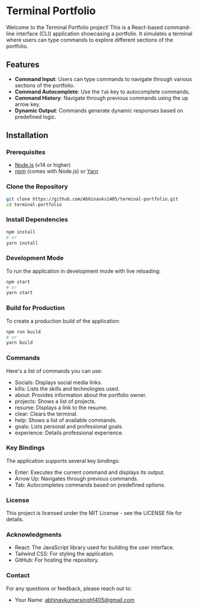 # Terminal Portfolio

Welcome to the Terminal Portfolio project! This is a React-based command-line interface (CLI) application showcasing a portfolio. It simulates a terminal where users can type commands to explore different sections of the portfolio.

## Features

- **Command Input**: Users can type commands to navigate through various sections of the portfolio.
- **Command Autocomplete**: Use the `Tab` key to autocomplete commands.
- **Command History**: Navigate through previous commands using the up arrow key.
- **Dynamic Output**: Commands generate dynamic responses based on predefined logic.

## Installation

### Prerequisites

- [Node.js](https://nodejs.org/) (v14 or higher)
- [npm](https://www.npmjs.com/) (comes with Node.js) or [Yarn](https://yarnpkg.com/)

### Clone the Repository

```bash
git clone https://github.com/Abhinavks1405/terminal-portfolio.git
cd terminal-portfolio
```

### Install Dependencies
```bash
npm install
# or
yarn install
```
### Development Mode
To run the application in development mode with live reloading:
```bash
npm start
# or
yarn start
```

### Build for Production
To create a production build of the application:
```bash
npm run build
# or
yarn build
```

### Commands
Here's a list of commands you can use:

- Socials: Displays social media links.
- kills: Lists the skills and technologies used.
- about: Provides information about the portfolio owner.
- projects: Shows a list of projects.
- resume: Displays a link to the resume.
- clear: Clears the terminal.
- help: Shows a list of available commands.
- goals: Lists personal and professional goals.
- experience: Details professional experience.

### Key Bindings
The application supports several key bindings:

- Enter: Executes the current command and displays its output.
- Arrow Up: Navigates through previous commands.
- Tab: Autocompletes commands based on predefined options.

### License
This project is licensed under the MIT License - see the LICENSE file for details.

### Acknowledgments
- React: The JavaScript library used for building the user interface.
- Tailwind CSS: For styling the application.
- GitHub: For hosting the repository.

### Contact
For any questions or feedback, please reach out to:

- Your Name: abhinavkumarsingh1405@gmail.com

